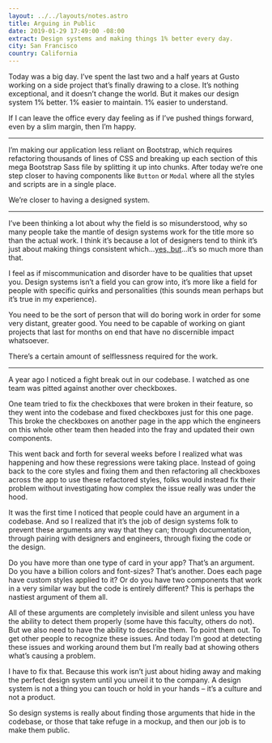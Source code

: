 ```yaml
---
layout: ../../layouts/notes.astro
title: Arguing in Public
date: 2019-01-29 17:49:00 -08:00
extract: Design systems and making things 1% better every day.
city: San Francisco
country: California
---
```


Today was a big day. I’ve spent the last two and a half years at Gusto working on a side project that’s finally drawing to a close. It’s nothing exceptional, and it doesn’t change the world. But it makes our design system 1% better. 1% easier to maintain. 1% easier to understand.

If I can leave the office every day feeling as if I’ve pushed things forward, even by a slim margin, then I’m happy.

---

I’m making our application less reliant on Bootstrap, which requires refactoring thousands of lines of CSS and breaking up each section of this mega Bootstrap Sass file by splitting it up into chunks. After today we’re one step closer to having components like `Button` or `Modal` where all the styles and scripts are in a single place.

We’re closer to having a designed system.

---

I’ve been thinking a lot about why the field is so misunderstood, why so many people take the mantle of design systems work for the title more so than the actual work. I think it’s because a lot of designers tend to think it’s just about making things consistent which...[yes, but](https://robinrendle.com/notes/design-systems-at-gusto-part-ii/)...it’s so much more than that.

I feel as if miscommunication and disorder have to be qualities that upset you. Design systems isn’t a field you can grow into, it’s more like a field for people with specific quirks and personalities (this sounds mean perhaps but it’s true in my experience).

You need to be the sort of person that will do boring work in order for some very distant, greater good. You need to be capable of working on giant projects that last for months on end that have no discernible impact whatsoever.

There’s a certain amount of selflessness required for the work.

---

A year ago I noticed a fight break out in our codebase. I watched as one team was pitted against another over checkboxes.

One team tried to fix the checkboxes that were broken in their feature, so they went into the codebase and fixed checkboxes just for this one page. This broke the checkboxes on another page in the app which the engineers on this whole other team then headed into the fray and updated their own components.

This went back and forth for several weeks before I realized what was happening and how these regressions were taking place. Instead of going back to the core styles and fixing them and then refactoring all checkboxes across the app to use these refactored styles, folks would instead fix their problem without investigating how complex the issue really was under the hood.

It was the first time I noticed that people could have an argument in a codebase. And so I realized that it’s the job of design systems folk to prevent these arguments any way that they can; through documentation, through pairing with designers and engineers, through fixing the code or the design.

Do you have more than one type of card in your app? That’s an argument. Do you have a billion colors and font-sizes? That’s another. Does each page have custom styles applied to it? Or do you have two components that work in a very similar way but the code is entirely different? This is perhaps the nastiest argument of them all.

All of these arguments are completely invisible and silent unless you have the ability to detect them properly (some have this faculty, others do not). But we also need to have the ability to describe them. To point them out. To get other people to recognize these issues. And today I’m good at detecting these issues and working around them but I’m really bad at showing others what’s causing a problem.

I have to fix that. Because this work isn’t just about hiding away and making the perfect design system until you unveil it to the company. A design system is not a thing you can touch or hold in your hands – it’s a culture and not a product.

So design systems is really about finding those arguments that hide in the codebase, or those that take refuge in a mockup, and then our job is to make them public.
